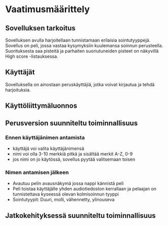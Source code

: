 # Vaatimusmäärittely

## Sovelluksen tarkoitus

Sovelluksen avulla harjoitellaan tunnistamaan erilaisia sointutyyppejä. Sovellus on peli, jossa vastaa kysymyksiin kuulemansa soinnun perusteella. Suorituksesta saa pisteitä ja parhaiten suoriutuneiden pisteet on näkyvillä High score -listauksessa.

## Käyttäjät

Sovelluksella on ainostaan peruskäyttäjiä, jotka voivat kirjautua ja tehdä harjoituksia.

## Käyttöliittymäluonnos

## Perusversion suunniteltu toiminnallisuus
### Ennen käyttäjänimen antamista
- käyttäjä voi valita käyttäjänimensä
 - nimi voi olla 3-10 merkkiä pitkä ja sisältää merkit A-Z, 0-9
 - jos nimi on jo käytössä, sovellus pyytää valitsemaan toisen
 
### Nimen antamisen jälkeen
- Avautuu pelin avausnäkymä jossa nappi kännistä peli
- Peli toistaa käyttäjälle yhden audiotiedoston kerrallaan ja pelaajan on tunnistettava kyseessä olevan kolmisoinnun tyyppi
 - Sointutyypit: Duuri, molli, vähennetty, ylinouseva 
 

## Jatkokehityksessä suunniteltu toiminnallisuus
